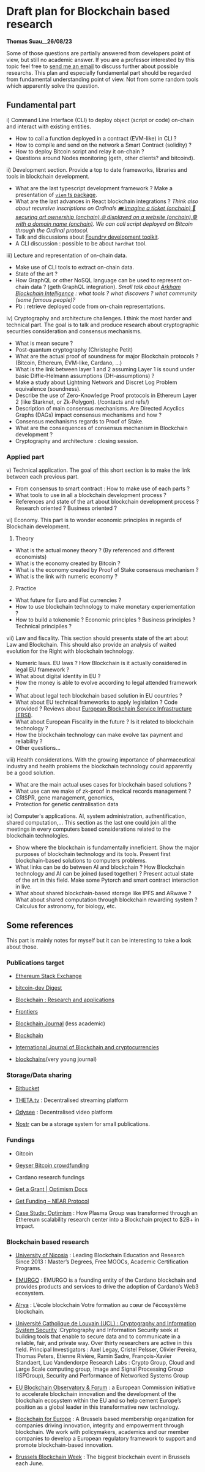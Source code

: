 # Draft plan for Blockchain based research

__Thomas Suau__26/08/23__

Some of those questions are partially answered from developers point of view, but still no academic answer. If you are a professor interested by this topic feel free to [send me an email](mailto:thom.suau@orange.fr?subject=Research%20blockchain%20discussion) to discuss further about possible researchs. 
This plan and especially fundamental part should be regarded from fundamental understanding point of view. Not from some random tools which apparently solve the question. 

## Fundamental part

i) Command Line Interface (CLI) to deploy object (script or code) on-chain and interact with existing entities. 
- How to call a function deployed in a contract (EVM-like) in CLI ?
- How to compile and send on the network a Smart Contract (solidity) ?
- How to deploy Bitcoin script and relay it on-chain ?
- Questions around Nodes monitoring (geth, other clients? and bitcoind).

ii) Development section. Provide a top to date frameworks, libraries and tools in blockchain development.
- What are the last typescript development framework ? Make a presentation of [`viem` ts package](https://yarnpkg.com/package?name=viem).
- What are the last advances in React blockchain integrations ? *Think also about recursive inscriptions on Ordinals [🎟 imagine a ticket (onchain),🔏 securing art ownership (onchain),🌐 displayed on a website (onchain),©️ with a domain name (onchain)](https://twitter.com/lamachina777/status/1694116798315090252). We can call script deployed on Bitcoin through the Ordinal protocol.*
- Talk and discussions about [Foundry development toolkit](https://www.alchemy.com/dapps/foundry).
- A CLI discussion : possible to be about `hardhat` tool.

iii) Lecture and representation of on-chain data.
- Make use of CLI tools to extract on-chain data.
- State of the art ?
- How GraphQL or other NoSQL language can be used to represent on-chain data ? (geth GraphQL integration). *Small talk about [Arkham Blockchain Intelligence](https://www.arkhamintelligence.com/) : what tools ? what discovers ? what community (some famous people)?*
- Pb : retrieve deployed code from on-chain representations.

iv) Cryptography and architecture challenges.
I think the most harder and technical part. The goal is to talk and produce research about cryptographic securities consideration and consensus mechanisms.
- What is mean secure ?
- Post-quantum cryptography (Christophe Petit)
- What are the actual proof of soundness for major Blockchain protocols ? (Bitcoin, Ethereum, EVM-like, Cardano, ...)
- What is the link between layer 1 and 2 assuming Layer 1 is sound under basic Diffie-Helmann assumptions (DH-assumptions) ?
- Make a study about Lightning Network and Discret Log Problem equivalence (soundness). 
- Describe the use of Zero-Knowledge Proof protocols in Ethereum Layer 2 (like Starknet, or Zk-Polygon). (/contacts and refs/)
- Description of main consensus mechanisms. Are Directed Acyclics Graphs (DAGs) impact consensus mechanisms and how ? 
- Consensus mechanisms regards to Proof of Stake.
- What are the consequences of consensus mechanism in Blockchain development ?
- Cryptography and architecture : closing session.


### Applied part

v) Technical application. The goal of this short section is to make the link between each previous part.
- From consensus to smart contract : How to make use of each parts ?
- What tools to use in all a blockchain development process ?
- References and state of the art about blockchain development process ? Research oriented ? Business oriented ?

vi) Economy. This part is to wonder economic principles in regards of Blockchain development.
1. Theory
- What is the actual money theory ? (By referenced and different economists)
- What is the economy created by Bitcoin ?
- What is the economy created by Proof of Stake consensus mechanism ? 
- What is the link with numeric economy ?
2. Practice
- What future for Euro and Fiat currencies ?
- How to use blockchain technology to make monetary experiementation ?
- How to build a tokenomic ? Economic principles ? Business principles ? Technical principiles ?

vii) Law and fiscality. This section should presents state of the art about Law and Blockchain. This should also provide an analysis of waited evolution for the Right with blockchain technology. 
- Numeric laws. EU laws ? How Blockchain is it actually considered in legal EU framework ?
- What about digital identity in EU ?
- How the money is able to evolve according to legal attended framework ?
- What about legal tech blockchain based solution in EU countries ?
- What about EU technical frameworks to apply legislation ? Code provided ? Reviews about [European Blockchain Service Infrastructure (EBSI)](https://ec.europa.eu/digital-building-blocks/wikis/display/EBSI/Home).
- What about European Fiscality in the future ? Is it related to blockchain technology ?
- How the blockchain technology can make evolve tax payment and reliability ?
- Other questions...

viii) Health considerations. With the growing importance of pharmaceutical industry and health problems the blockchain technology could apparently be a good solution. 
- What are the main actual uses cases for blockchain based solutions ?
- What use can we make of zk-proof in medical records management ?
- CRISPR, gene management, genomics, 
- Protection for genetic centralisation data


ix) Computer's applications. AI, system administration, authentification, shared computation,... This section as the last one could join all the meetings in every computers based considerations related to the blockchain technologies. 
- Show where the blockchain is fundamentally inneficient. Show the major purposes of blockchain technology and its tools. Present first blockchain-based solutions to computers problems.
- What links can be do between AI and blockchain ? How Blockchain technology and AI can be joined (used together) ? Present actual state of the art in this field. Make some Pytorch and smart contract interaction in live.
- What about shared blockchain-based storage like IPFS and ARwave ? What about shared computation through blockchain rewarding system ? Calculus for astronomy, for biology, etc.

## Some references

This part is mainly notes for myself but it can be interesting to take a look about those.

### Publications target

- [Ethereum Stack Exchange](https://ethereum.stackexchange.com/)

- [bitcoin-dev Digest](https://lists.linuxfoundation.org/pipermail/bitcoin-dev/)

- [Blockchain : Research and applications](https://www.sciencedirect.com/journal/blockchain-research-and-applications)

- [Frontiers](https://www.frontiersin.org/journals/blockchain)

- [Blockchain Journal](https://blockchainjournal.com/articles/) (less academic) 

- [Blockchain](https://www.elspub.com/journals/blockchain/home)

- [International Journal of Blockchain and cryptocurrencies](https://www.inderscience.com/jhome.php?jcode=ijbc)

- [blockchains](https://www.mdpi.com/journal/blockchains)(very young journal)

### Storage/Data sharing

- [Bitbucket](https://bitbucket.org/)

- [THETA.tv](https://www.theta.tv/) : Decentralised streaming platform

- [Odysee](https://odysee.com/) : Decentralised video platform

- [Nostr](https://www.nostrapps.com/) can be a storage system for small publications.


### Fundings

- Gitcoin

- [Geyser Bitcoin crowdfunding](https://geyser.fund)

- Cardano research fundings

- [Get a Grant | Optimism Docs](https://community.optimism.io/docs/governance/get-a-grant/)

- [Get Funding – NEAR Protocol](https://pages.near.org/ecosystem/get-funding/)


- [Case Study: Optimism](https://impact.gitcoin.co/optimism) : How Plasma Group was transformed through an Ethereum scalability research center into a Blockchain project to $2B+ in Impact.

### Blockchain based research

- [University of Nicosia](https://www.unic.ac.cy/blockchain/) : Leading Blockchain Education and Research Since 2013 : Master’s Degrees, Free MOOCs, Academic Certification Programs.

- [EMURGO](https://www.emurgo.io/) : EMURGO is a founding entity of the Cardano blockchain and provides products and services to drive the adoption of Cardano’s Web3 ecosystem.

- [Alrya](https://www.alyra.fr/) : L’école blockchain Votre formation au cœur de l'écosystème blockchain.

- [Université Catholique de Louvain (UCL) : Cryptography and Information System Security](https://uclouvain.be/en/research-institutes/icteam/cryptography-and-information-security.html) :Cryptography and Information Security seek at building tools that enable to secure data and to communicate in a reliable, fair, and private way. Over thirty researchers are active in this field.
Principal Investigators :
Axel Legay, Cristel Pelsser, Olivier Pereira, Thomas Peters, Etienne Rivière, Ramin Sadre, François-Xavier Standaert, Luc Vandendorpe
Research Labs :
Crypto Group, Cloud and Large Scale computing group, Image and Signal Processing Group (ISPGroup), Security and Performance of Networked Systems Group

- [EU Blockchain Observatory & Forum](https://www.eublockchainforum.eu/) :  a European Commission initiative to accelerate blockchain innovation and the development of the blockchain ecosystem within the EU and so help cement Europe’s position as a global leader in this transformative new technology.

- [Blockchain for Europe](https://www.blockchain4europe.eu/) : A Brussels based membership organization for companies driving innovation, integrity and empowerment through blockchain.
We work with policymakers, academics and our member companies to develop a European regulatory framework to support and promote blockchain-based innovation.

- [Brussels Blockchain Week](https://blockchainweek.be/) : The biggest blockchain event in Brussels each June.




